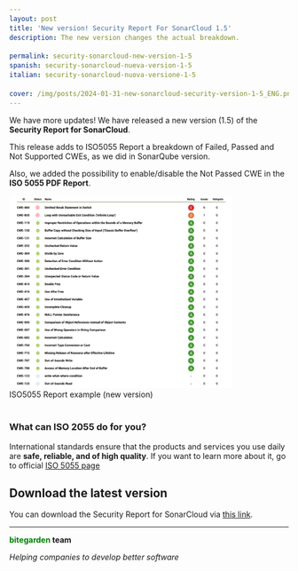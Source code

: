 ```yaml
---
layout: post
title: 'New version! Security Report For SonarCloud 1.5'
description: The new version changes the actual breakdown.

permalink: security-sonarcloud-new-version-1-5
spanish: security-sonarcloud-nueva-version-1-5
italian: security-sonarcloud-nuova-versione-1-5

cover: /img/posts/2024-01-31-new-sonarcloud-security-version-1-5_ENG.png
---
```


We have more updates! We have released a new version (1.5) of the **Security Report for SonarCloud**.

This release adds to ISO5055 Report a breakdown of Failed, Passed and Not Supported CWEs, as we did in SonarQube version.

Also, we added the possibility to enable/disable the Not Passed CWE in the **ISO 5055 PDF Report**.


<img width="80%" src="/img/sonarcloud-security/2024-01-31-new-iso5055-breakdown-example.png">

<div class="text-center">ISO5055 Report example (new version)</div>
<br>


### What can ISO 2055 do for you?

International standards ensure that the products and services you use daily are **safe, reliable, and of high quality**. If you want to learn more about it, go to official [ISO 5055 page](https://www.iso.org/standard/80623.html)


## Download the latest version
You can download the Security Report for SonarCloud via [this link](https://www.bitegarden.com/sonarcloud-security).
<br>

---
**<span style="color: green">bitegarden</span> team**

_Helping companies to develop better software_